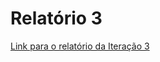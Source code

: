 # Relatório 3

[Link para o relatório da Iteração 3](https://github.com/garoque/crud-eng-software/issues/17)